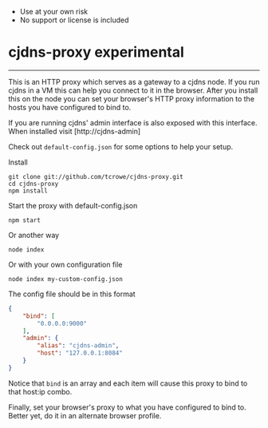 
+ Use at your own risk
+ No support or license is included

# cjdns-proxy experimental
---

This is an HTTP proxy which serves as a gateway to a cjdns node. If you run cjdns in a VM this can help you connect to it in the browser. After you install this on the node you can set your browser's HTTP proxy information to the hosts you have configured to bind to.

If you are running cjdns' admin interface is also exposed with this interface. When installed visit [http://cjdns-admin]

Check out `default-config.json` for some options to help your setup.

Install 
```
git clone git://github.com/tcrowe/cjdns-proxy.git
cd cjdns-proxy
npm install
```

Start the proxy with default-config.json
```
npm start
```

Or another way
```
node index
```

Or with your own configuration file
```
node index my-custom-config.json
```

The config file should be in this format
```json
{
    "bind": [
        "0.0.0.0:9000"
    ],
    "admin": {
        "alias": "cjdns-admin",
        "host": "127.0.0.1:8084"
    }
}
```

Notice that `bind` is an array and each item will cause this proxy to bind to that host:ip combo.

Finally, set your browser's proxy to what you have configured to bind to. Better yet, do it in an alternate browser profile.
